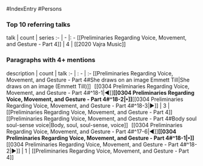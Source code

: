 #IndexEntry #Persons

### Top 10 referring talks
talk | count | series
:- | - |: -
[[Preliminaries Regarding Voice, Movement, and Gesture - Part 4]] | 4 | [[2020 Vajra Music]]

### Paragraphs with 4+ mentions
description | count | talk
:- | : - | :-
[[Preliminaries Regarding Voice, Movement, and Gesture - Part 4#She draws on an image Emmett Till\|She draws on an image (Emmett Till)]] &nbsp;&nbsp;[[0304 Preliminaries Regarding Voice, Movement, and Gesture - Part 4#^18-1\|◀]]**[[0304 Preliminaries Regarding Voice, Movement, and Gesture - Part 4#^18-2\|•]]**[[0304 Preliminaries Regarding Voice, Movement, and Gesture - Part 4#^18-3\|▶]] | 3 | [[Preliminaries Regarding Voice, Movement, and Gesture - Part 4]]
[[Preliminaries Regarding Voice, Movement, and Gesture - Part 4#Body soul soul-sense voice\|Body, soul, soul-sense, voice]] &nbsp;&nbsp;[[0304 Preliminaries Regarding Voice, Movement, and Gesture - Part 4#^17-6\|◀]]**[[0304 Preliminaries Regarding Voice, Movement, and Gesture - Part 4#^18-1\|•]]**[[0304 Preliminaries Regarding Voice, Movement, and Gesture - Part 4#^18-2\|▶]] | 1 | [[Preliminaries Regarding Voice, Movement, and Gesture - Part 4]]

